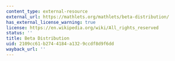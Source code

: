 ```yaml
---
content_type: external-resource
external_url: https://mathlets.org/mathlets/beta-distribution/
has_external_license_warning: true
license: https://en.wikipedia.org/wiki/All_rights_reserved
status: ''
title: Beta Distribution
uid: 2109cc61-b274-4184-a132-9ccdf8d9f6dd
wayback_url: ''
---
```

